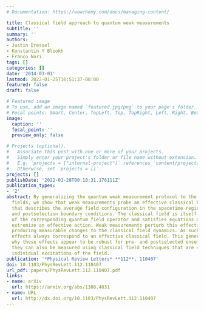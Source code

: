 ```yaml
---
# Documentation: https://wowchemy.com/docs/managing-content/

title: Classical field approach to quantum weak measurements
subtitle: ''
summary: ''
authors:
- Justin Dressel
- Konstantin Y Bliokh
- Franco Nori
tags: []
categories: []
date: '2014-03-01'
lastmod: 2022-01-25T16:51:37-08:00
featured: false
draft: false

# Featured image
# To use, add an image named `featured.jpg/png` to your page's folder.
# Focal points: Smart, Center, TopLeft, Top, TopRight, Left, Right, BottomLeft, Bottom, BottomRight.
image:
  caption: ''
  focal_point: ''
  preview_only: false

# Projects (optional).
#   Associate this post with one or more of your projects.
#   Simply enter your project's folder or file name without extension.
#   E.g. `projects = ["internal-project"]` references `content/project/deep-learning/index.md`.
#   Otherwise, set `projects = []`.
projects: []
publishDate: '2022-01-28T00:18:31.176111Z'
publication_types:
- '2'
abstract: By generalizing the quantum weak measurement protocol to the case of quantum
  fields, we show that weak measurements probe an effective classical background field
  that describes the average field configuration in the spacetime region between pre-
  and postselection boundary conditions. The classical field is itself a weak value
  of the corresponding quantum field operator and satisfies equations of motion that
  extremize an effective action. Weak measurements perturb this effective action,
  producing measurable changes to the classical field dynamics. As such, weakly measured
  effects always correspond to an effective classical field. This general result explains
  why these effects appear to be robust for pre- and postselected ensembles, and why
  they can also be measured using classical field techniques that are not weak for
  individual excitations of the field.
publication: '*Physical Review Letters* **112**, 110407'
doi: 10.1103/PhysRevLett.112.110407
url_pdf: papers/PhysRevLett.112.110407.pdf
links:
- name: arXiv
  url: https://arxiv.org/abs/1308.4831
- name: URL
  url: http://dx.doi.org/10.1103/PhysRevLett.112.110407
---
```

